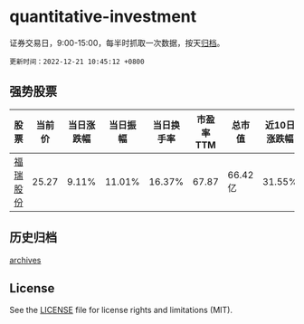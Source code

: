 # quantitative-investment

证券交易日，9:00-15:00，每半时抓取一次数据，按天[归档](archives)。

`更新时间：2022-12-21 10:45:12 +0800`

## 强势股票

|股票|当前价|当日涨跌幅|当日振幅|当日换手率|市盈率TTM|总市值|近10日涨跌幅|
|----|----|----|----|----|----|----|----|
|[福瑞股份](https://xueqiu.com/S/SZ300049)|25.27|9.11%|11.01%|16.37%|67.87|66.42亿|31.55%|

## 历史归档

[archives](archives)

## License

See the [LICENSE](LICENSE) file for license rights and limitations (MIT).